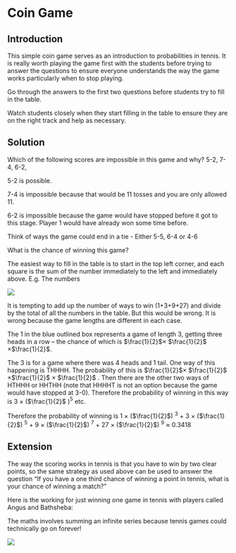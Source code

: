 # Coin Game 

## Introduction

This simple coin game serves as an introduction to probabilities in tennis. It is really worth playing the game first with the students before trying to answer the questions to ensure everyone understands the way the game works particularly when to stop playing.  

Go through the answers to the first two questions before students try to fill in the table.  

Watch students closely when they start filling in the table to ensure they are on the right track and help as necessary.  


## Solution

Which of the following scores are impossible in this game and why? 5-2, 7-4, 6-2,  

5-2 is possible.  

7-4 is impossible because that would be 11 tosses and you are only allowed 11.  

6-2 is impossible because the game would have stopped before it got to this stage. Player 1 would have already won some time before.  

Think of ways the game could end in a tie - Either 5-5, 6-4 or 4-6  

What is the chance of winning this game?  

The easiest way to fill in the table is to start in the top left corner, and each square is the sum of the number immediately to the left and immediately above. E.g. The numbers

![](https://github.com/supportingami/sami-maths-club/blob/master/maths-club-pack/images/coin-game-2.png?raw=true)    

It is tempting to add up the number of ways to win (1+3+9+27) and divide by the total of all the numbers in the table. But this would be wrong. It is wrong because the game lengths are different in each case.  


The 1 in the blue outlined box represents a game of length 3, getting three heads in a row – the chance of which is $\frac{1}{2}$× $\frac{1}{2}$ ×$\frac{1}{2}$.    


The 3 is for a game where there was 4 heads and 1 tail. One way of this happening is THHHH. The
probability of this is $\frac{1}{2}$× $\frac{1}{2}$ ×$\frac{1}{2}$ × $\frac{1}{2}$  . Then there are the other two ways of HTHHH or HHTHH (note that
HHHHT is not an option because the game would have stopped at 3-0). Therefore the probability of winning in this way is 3 × ($\frac{1}{2}$ )$^ 5$
etc.    

Therefore the probability of winning is 1 × ($\frac{1}{2}$) $^3$ + 3 × ($\frac{1}{2}$) $^5$ + 9 × ($\frac{1}{2}$) $^7$ + 27 × ($\frac{1}{2}$) $^9$ ≈ 0.3418  

## Extension

The way the scoring works in tennis is that you have to win by two clear points, so the same strategy as used above can be used to answer the question “If you have a one third chance of winning a point in tennis, what is your chance of winning a match?”  

Here is the working for just winning one game in tennis with players called Angus and
Bathsheba:  

The maths involves summing an
infinite series because tennis
games could technically go on
forever!    

![](https://github.com/supportingami/sami-maths-club/blob/master/maths-club-pack/images/coin-game-3.png?raw=true) 

